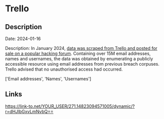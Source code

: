 # Trello

## Description

Date: 2024-01-16

Description:
In January 2024, <a href="https://twitter.com/H4ckManac/status/1747527579559411959" target="_blank" rel="noopener">data was scraped from Trello and posted for sale on a popular hacking forum</a>. Containing over 15M email addresses, names and usernames, the data was obtained by enumerating a publicly accessible resource using email addresses from previous breach corpuses. Trello advised that no unauthorised access had occurred.


['Email addresses', 'Names', 'Usernames']

## Links

https://link-to.net/YOUR_USER/271.14823094571005/dynamic/?r=dHJlbGxvLmNvbQ==